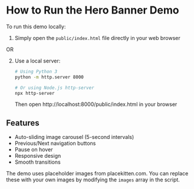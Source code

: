 # How to Run the Hero Banner Demo

To run this demo locally:

1. Simply open the `public/index.html` file directly in your web browser

OR

2. Use a local server:
   ```bash
   # Using Python 3
   python -m http.server 8000
   
   # Or using Node.js http-server
   npx http-server
   ```
   Then open http://localhost:8000/public/index.html in your browser

## Features
- Auto-sliding image carousel (5-second intervals)
- Previous/Next navigation buttons
- Pause on hover
- Responsive design
- Smooth transitions

The demo uses placeholder images from placekitten.com. You can replace these with your own images by modifying the `images` array in the script.